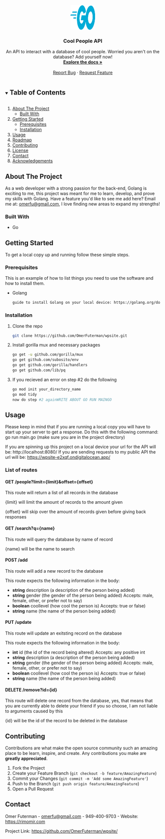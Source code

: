 <!--
*** Thanks for checking out my prject. If you have a question or suggestion,
*** please email me at omerfu@gmail.com, or fork the repo and create a pull request
*** or simply open an issue with the tag "enhancement".
*** Thanks again!
***
***
***
*** To avoid retyping too much info. Do a search and replace for the following:
*** github_username, repo_name, twitter_handle, email, project_title, project_description
-->




<!-- PROJECT LOGO -->
<br />
<p align="center">
  <a href="https://github.com/OmerFuterman/wpsite">
    <img src="/resources/images/go-logo.png" alt="Logo" width="80" height="80">
  </a>

  <h3 align="center">Cool People API</h3>

  <p align="center">
    An API to interact with a database of cool people. Worried you aren't on the database? Add yourself now!
    <br />
    <a href="https://github.com/OmerFuterman/wpsite"><strong>Explore the docs »</strong></a>
    <br />
    <br />
    <a href="https://github.com/OmerFuterman/wpsite/issues">Report Bug</a>
    ·
    <a href="https://github.com/OmerFuterman/wpsite/issues">Request Feature</a>
  </p>
</p>



<!-- TABLE OF CONTENTS -->
<details open="open">
  <summary><h2 style="display: inline-block">Table of Contents</h2></summary>
  <ol>
    <li>
      <a href="#about-the-project">About The Project</a>
      <ul>
        <li><a href="#built-with">Built With</a></li>
      </ul>
    </li>
    <li>
      <a href="#getting-started">Getting Started</a>
      <ul>
        <li><a href="#prerequisites">Prerequisites</a></li>
        <li><a href="#installation">Installation</a></li>
      </ul>
    </li>
    <li><a href="#usage">Usage</a></li>
    <li><a href="#roadmap">Roadmap</a></li>
    <li><a href="#contributing">Contributing</a></li>
    <li><a href="#license">License</a></li>
    <li><a href="#contact">Contact</a></li>
    <li><a href="#acknowledgements">Acknowledgements</a></li>
  </ol>
</details>



<!-- ABOUT THE PROJECT -->
## About The Project

As a web developer with a strong passion for the back-end, Golang is exciting to me, this project was meant for me to learn, develop, and prove my skills with Golang. Have a feature you'd like to see me add here? Email me at: omerfu@gmail.com, I love finding new areas to expand my strengths!


### Built With

* Go



<!-- GETTING STARTED -->
## Getting Started

To get a local copy up and running follow these simple steps.

### Prerequisites

This is an example of how to list things you need to use the software and how to install them.
* Golang
  ```sh
  guide to install Golang on your local device: https://golang.org/doc/install
  ```

### Installation

1. Clone the repo
   ```sh
   git clone https://github.com/OmerFuterman/wpsite.git
   ```
2. Install gorilla mux and necessary packages
   ```sh
   go get -u github.com/gorilla/mux
   go get github.com/subosito/env
   go get github.com/gorilla/handlers
   go get github.com/lib/pq
   ```
3. If you recieved an error on step #2 do the following
   ```sh
   go mod init your_directory_name
   go mod tidy
   now do step #2 againWRITE ABOUT GO RUN MAINGO
   ```



<!-- USAGE EXAMPLES -->
## Usage

Please keep in mind that if you are running a local copy you will have to start up your server to get a response. Do this with the following command:
  go run main.go (make sure you are in the project directory)
  
If you are spinning up this project on a local device your url for the API will be: http://localhost:8080/
If you are sending requests to my public API the url will be: https://wpsite-e2xqf.ondigitalocean.app/


### List of routes

#### GET /people?limit={limit}&offset={offset}

This route will return a list of all records in the database

{limit} will limit the amount of records to the amount given

{offset} will skip over the amount of records given before giving back responses


#### GET /search?q={name}

This route will query the database by name of record

{name} will be the name to search


#### POST /add

This route will add a new record to the database

This route expects the following information in the body:
<ul>
  <li><strong>string</strong> description (a description of the person being added)</li>
  <li><strong>string</strong> gender (the gender of the person being added) Accepts: male, female, other, or prefer not to say)</li>
  <li><strong>boolean</strong> coollevel (how cool the person is) Accepts: true or false)</li>
  <li><strong>string</strong> name (the name of the person being added)</li>
</ul>


#### PUT /update

This route will update an exitsting record on the database

This route expects the following information in the body:
<ul>
  <li><strong>int</strong> id (the id of the record being altered) Accepts: any positive int</li>
  <li><strong>string</strong> description (a description of the person being added)</li>
  <li><strong>string</strong> gender (the gender of the person being added) Accepts: male, female, other, or prefer not to say)</li>
  <li><strong>boolean</strong> coollevel (how cool the person is) Accepts: true or false)</li>
  <li><strong>string</strong> name (the name of the person being added)</li>
</ul>


#### DELETE /remove?id={id}

This route will delete one record from the database, yes, that means that you are currently able to delete your friend if you so choose, I am not liable to arguments caused by this

{id} will be the id of the record to be deleted in the database



<!-- CONTRIBUTING -->
## Contributing

Contributions are what make the open source community such an amazing place to be learn, inspire, and create. Any contributions you make are **greatly appreciated**.

1. Fork the Project
2. Create your Feature Branch (`git checkout -b feature/AmazingFeature`)
3. Commit your Changes (`git commit -m 'Add some AmazingFeature'`)
4. Push to the Branch (`git push origin feature/AmazingFeature`)
5. Open a Pull Request



<!-- CONTACT -->
## Contact

Omer Futerman - omerfu@gmail.com - 949-400-9703 - Website: https://rimomir.com

Project Link: https://github.com/OmerFuterman/wpsite/

